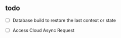 ## todo

- [ ] Database build to restore the last context or state
- [ ] Access Cloud  Async Request

